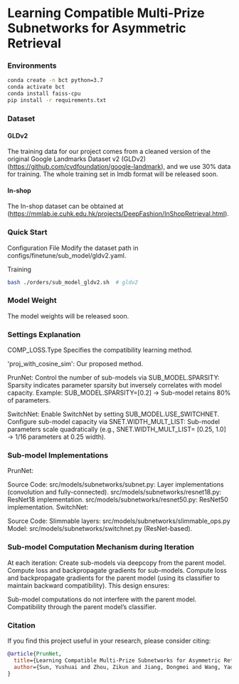 # Learning Compatible Multi-Prize Subnetworks for Asymmetric Retrieval

### Environments

```bash
conda create -n bct python=3.7
conda activate bct
conda install faiss-cpu
pip install -r requirements.txt
```
### Dataset
#### GLDv2 
The training data for our project comes from a cleaned version of the original Google Landmarks Dataset v2 (GLDv2)(https://github.com/cvdfoundation/google-landmark), and we use 30% data for training. The whole training set in lmdb format will be released soon.
#### In-shop
The In-shop dataset can be obtained at (https://mmlab.ie.cuhk.edu.hk/projects/DeepFashion/InShopRetrieval.html).

### Quick Start

Configuration File
Modify the dataset path in configs/finetune/sub_model/gldv2.yaml.


Training
```bash
bash ./orders/sub_model_gldv2.sh  # gldv2
```
### Model Weight
The model weights will be released soon.
### Settings Explanation

COMP_LOSS.Type
Specifies the compatibility learning method.

'proj_with_cosine_sim': Our proposed method.

PrunNet:
Control the number of sub-models via SUB_MODEL.SPARSITY:
Sparsity indicates parameter sparsity but inversely correlates with model capacity.
Example: SUB_MODEL.SPARSITY=[0.2] → Sub-model retains 80% of parameters.

SwitchNet:
Enable SwitchNet by setting SUB_MODEL.USE_SWITCHNET.
Configure sub-model capacity via SNET.WIDTH_MULT_LIST:
Sub-model parameters scale quadratically (e.g., SNET.WIDTH_MULT_LIST= [0.25, 1.0] → 1/16 parameters at 0.25 width).

### Sub-model Implementations
PrunNet:

Source Code:
src/models/subnetworks/subnet.py: Layer implementations (convolution and fully-connected).
src/models/subnetworks/resnet18.py: ResNet18 implementation.
src/models/subnetworks/resnet50.py: ResNet50 implementation.
SwitchNet:

Source Code:
Slimmable layers: src/models/subnetworks/slimmable_ops.py
Model: src/models/subnetworks/switchnet.py (ResNet-based).

### Sub-model Computation Mechanism during Iteration
At each iteration:
Create sub-models via deepcopy from the parent model.
Compute loss and backpropagate gradients for sub-models.
Compute loss and backpropagate gradients for the parent model
(using its classifier to maintain backward compatibility).
This design ensures:

Sub-model computations do not interfere with the parent model.
Compatibility through the parent model’s classifier.

### Citation
If you find this project useful in your research, please consider citing:

```bibtex
@article{PrunNet,
  title={Learning Compatible Multi-Prize Subnetworks for Asymmetric Retrieval},
  author={Sun, Yushuai and Zhou, Zikun and Jiang, Dongmei and Wang, Yaowei and Yu, Jun and Lu, Guangming and Pei, Wenjie},
}
```
